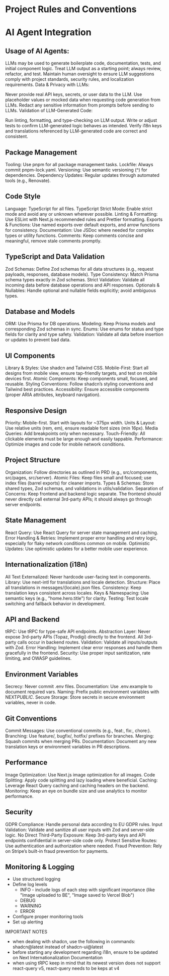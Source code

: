 # Project Rules and Conventions

# AI Agent Integration

## Usage of AI Agents:

LLMs may be used to generate boilerplate code, documentation, tests, and initial component logic.
Treat LLM output as a starting point; always review, refactor, and test.
Maintain human oversight to ensure LLM suggestions comply with project standards, security rules, and localization requirements.
Data & Privacy with LLMs:

Never provide real API keys, secrets, or user data to the LLM.
Use placeholder values or mocked data when requesting code generation from LLMs.
Redact any sensitive information from prompts before sending to LLMs.
Validation of LLM-Generated Code:

Run linting, formatting, and type-checking on LLM output.
Write or adjust tests to confirm LLM-generated logic behaves as intended.
Verify i18n keys and translations referenced by LLM-generated code are correct and consistent.

## Package Management

Tooling: Use pnpm for all package management tasks.
Lockfile: Always commit pnpm-lock.yaml.
Versioning: Use semantic versioning (^) for dependencies.
Dependency Updates: Regular updates through automated tools (e.g., Renovate).

## Code Style

Language: TypeScript for all files.
TypeScript Strict Mode: Enable strict mode and avoid any or unknown wherever possible.
Linting & Formatting: Use ESLint with Next.js recommended rules and Prettier formatting.
Exports & Functions: Use named exports over default exports, and arrow functions for consistency.
Documentation: Use JSDoc where needed for complex types or utility functions.
Comments: Keep comments concise and meaningful, remove stale comments promptly.

## TypeScript and Data Validation

Zod Schemas: Define Zod schemas for all data structures (e.g., request payloads, responses, database models).
Type Consistency: Match Prisma schema types exactly in Zod schemas.
Strict Validation: Validate all incoming data before database operations and API responses.
Optionals & Nullables: Handle optional and nullable fields explicitly; avoid ambiguous types.

## Database and Models

ORM: Use Prisma for DB operations.
Modeling: Keep Prisma models and corresponding Zod schemas in sync.
Enums: Use enums for status and type fields for clarity and type safety.
Validation: Validate all data before insertion or updates to prevent bad data.

## UI Components

Library & Styles: Use shadcn and Tailwind CSS.
Mobile-First: Start all designs from mobile view, ensure tap-friendly targets, and test on mobile devices first.
Atomic Components: Keep components small, focused, and reusable.
Styling Conventions: Follow shadcn’s styling conventions and Tailwind best practices.
Accessibility: Ensure accessible components (proper ARIA attributes, keyboard navigation).

## Responsive Design

Priority: Mobile-first. Start with layouts for ~375px width.
Units & Layout: Use relative units (rem, em), ensure readable font sizes (min 16px).
Media Queries: Add breakpoints only when necessary.
Touch-Friendly: All clickable elements must be large enough and easily tappable.
Performance: Optimize images and code for mobile network conditions.

## Project Structure

Organization: Follow directories as outlined in PRD (e.g., src/components, src/pages, src/server).
Atomic Files: Keep files small and focused; use index files (barrel exports) for cleaner imports.
Types & Schemas: Store shared types, Zod schemas, and validations in utils/validation.
Separation of Concerns: Keep frontend and backend logic separate. The frontend should never directly call external 3rd-party APIs; it should always go through server endpoints.

## State Management

React Query: Use React Query for server state management and caching.
Error Handling & Retries: Implement proper error handling and retry logic, especially for flaky network conditions common on mobile.
Optimistic Updates: Use optimistic updates for a better mobile user experience.

## Internationalization (i18n)

All Text Externalized: Never hardcode user-facing text in components.
Library: Use next-intl for translations and locale detection.
Structure: Place all translations in messages/{locale}.json files.
Consistency: Keep translation keys consistent across locales.
Keys & Namespacing: Use semantic keys (e.g., "home.hero.title") for clarity.
Testing: Test locale switching and fallback behavior in development.

## API and Backend

tRPC: Use tRPC for type-safe API endpoints.
Abstraction Layer: Never expose 3rd-party APIs (Topaz, Prodigi) directly to the frontend. All 3rd-party calls occur in backend routes.
Validation: Validate all inputs/outputs with Zod.
Error Handling: Implement clear error responses and handle them gracefully in the frontend.
Security: Use proper input sanitization, rate limiting, and OWASP guidelines.

## Environment Variables

Secrecy: Never commit .env files.
Documentation: Use .env.example to document required vars.
Naming: Prefix public environment variables with NEXT*PUBLIC*.
Secure Storage: Store secrets in secure environment variables, never in code.

## Git Conventions

Commit Messages: Use conventional commits (e.g., feat:, fix:, chore:).
Branching: Use feature/, bugfix/, hotfix/ prefixes for branches.
Merging: Squash commits when merging PRs.
Documentation: Document any new translation keys or environment variables in PR descriptions.

## Performance

Image Optimization: Use Next.js image optimization for all images.
Code Splitting: Apply code splitting and lazy loading where beneficial.
Caching: Leverage React Query caching and caching headers on the backend.
Monitoring: Keep an eye on bundle size and use analytics to monitor performance.

## Security

GDPR Compliance: Handle personal data according to EU GDPR rules.
Input Validation: Validate and sanitize all user inputs with Zod and server-side logic.
No Direct Third-Party Exposure: Keep 3rd-party keys and API endpoints confidential in server-side code only.
Protect Sensitive Routes: Use authentication and authorization where needed.
Fraud Prevention: Rely on Stripe’s built-in fraud prevention for payments.

## Monitoring & Logging

- Use structured logging
- Define log levels
  - INFO - include logs of each step with significant importance (like "Image uploaded to BE", "Image saved to Vercel Blob")
  - DEBUG
  - WARNING
  - ERROR
- Configure proper monitoring tools
- Set up alerting

IMPORTANT NOTES

- when dealing with shadcn, use the following in commands: shadcn@latest instead of shadcn-ui@latest
- before starting any development regarding i18n, ensure to be updated on Next Internationalization Documentation
- when using tRPC keep in mind that its newest version does not support react-query v5, react-query needs to be keps at v4
